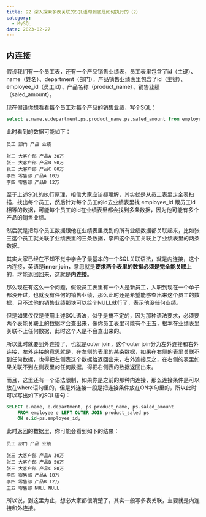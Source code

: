 ```yaml
---
title: 92 深入探索多表关联的SQL语句到底是如何执行的（2）
category:
  - MySQL
date: 2023-02-27
---
```


<!-- more -->


## 内连接

假设我们有一个员工表，还有一个产品销售业绩表，员工表里包含了id（主键）、name（姓名）、department（部门），产品销售业绩表里包含了id（主键）、employee_id（员工id）、产品名称（product_name）、销售业绩（saled_amount）。

现在假设你想看看每个员工对每个产品的销售业绩，写个SQL：

```sql
select e.name,e.department,ps.product_name,ps.saled_amount from employee e,product_saled ps where e.id=ps.employee_id;
```

此时看到的数据可能如下：

```
员工 部门 产品 业绩

张三 大客户部 产品A 30万
张三 大客户部 产品B 50万
张三 大客户部 产品C 80万
李四 零售部 产品A 10万
李四 零售部 产品B 12万
```

至于上述SQL的执行原理，相信大家应该都理解，其实就是从员工表里走全表扫描，找出每个员工，然后针对每个员工的id去业绩表里找 employee_id 跟员工id相等的数据，可能每个员工的id在业绩表里都会找到多条数据，因为他可能有多个产品的销售业绩。

然后就是把每个员工数据跟他在业绩表里找到的所有业绩数据都关联起来，比如张三这个员工就关联了业绩表里的三条数据，李四这个员工关联上了业绩表里的两条数据。

其实大家已经在不知不觉中学会了最基本的一个SQL关联语法，就是内连接，这个内连接，英语是**inner join**，意思就是**要求两个表里的数据必须是完全能关联上**的，才能返回回来，这就是**内连接**。

那么现在有这么一个问题，假设员工表里有一个人是新员工，入职到现在一个单子都没开过，也就没有任何的销售业绩，那么此时还是希望能够查出来这个员工的数据，只不过他的销售业绩那块可以给个NULL就行了，表示他没任何业绩。

但是如果仅仅是使用上述SQL语法，似乎是搞不定的，因为那种语法要求，必须要两个表能关联上的数据才会查出来，像你员工表里可能有个王五，根本在业绩表里关联不上任何数据，此时这个人是不会查出来的。

所以此时就要到外连接了，也就是outer join，这个outer join分为左外连接和右外连接，左外连接的意思就是，在左侧的表里的某条数据，如果在右侧的表里关联不到任何数据，也得把左侧表这个数据给返回出来，右外连接反之，在右侧的表里如果关联不到左侧表里的任何数据，得把右侧表的数据返回出来。

而且，这里还有一个语法限制，如果你是之前的那种内连接，那么连接条件是可以放在where语句里的，但是外连接一般是把连接条件放在ON字句里的，所以此时可以写出如下的SQL语句：

```sql
SELECT e.name, e.department, ps.product_name, ps.saled_amount
	FROM employee e LEFT OUTER JOIN product_saled ps
	ON e.id=ps.employee_id;
```

此时返回的数据里，你可能会看到如下的结果：

```
员工 部门 产品 业绩

张三 大客户部 产品A 30万
张三 大客户部 产品B 50万
张三 大客户部 产品C 80万
李四 零售部 产品A 10万
李四 零售部 产品B 12万
王五 零售部 NULL NULL
```

所以说，到这里为止，想必大家都很清楚了，其实一般写多表关联，主要就是内连接和外连接。
